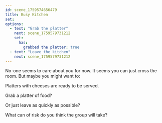 ```yaml
---
id: scene_1759574656479
title: Busy Kitchen
set:
options:
  - text: "Grab the platter"
    next: scene_1759579731212
    set:
      has:
        grabbed the platter: true
  - text: "Leave the kitchen"
    next: scene_1759579731212
---
```


No-one seems to care about you for now. It seems you can just cross the room.
But maybe you might want to:

Platters with cheeses are ready to be served.

Grab a platter of food?

Or just leave as quickly as possible? 

What can of risk do you think the group will take?